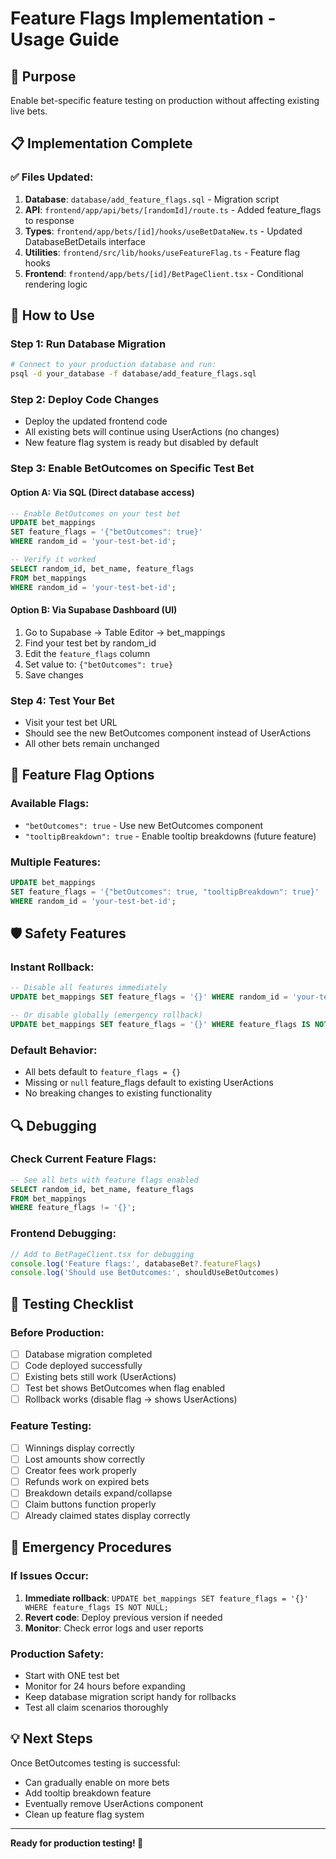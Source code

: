 # Feature Flags Implementation - Usage Guide

## 🎯 Purpose
Enable bet-specific feature testing on production without affecting existing live bets.

## 📋 Implementation Complete

### ✅ Files Updated:
1. **Database**: `database/add_feature_flags.sql` - Migration script
2. **API**: `frontend/app/api/bets/[randomId]/route.ts` - Added feature_flags to response
3. **Types**: `frontend/app/bets/[id]/hooks/useBetDataNew.ts` - Updated DatabaseBetDetails interface
4. **Utilities**: `frontend/src/lib/hooks/useFeatureFlag.ts` - Feature flag hooks
5. **Frontend**: `frontend/app/bets/[id]/BetPageClient.tsx` - Conditional rendering logic

## 🚀 How to Use

### Step 1: Run Database Migration
```bash
# Connect to your production database and run:
psql -d your_database -f database/add_feature_flags.sql
```

### Step 2: Deploy Code Changes
- Deploy the updated frontend code
- All existing bets will continue using UserActions (no changes)
- New feature flag system is ready but disabled by default

### Step 3: Enable BetOutcomes on Specific Test Bet

#### Option A: Via SQL (Direct database access)
```sql
-- Enable BetOutcomes on your test bet
UPDATE bet_mappings 
SET feature_flags = '{"betOutcomes": true}' 
WHERE random_id = 'your-test-bet-id';

-- Verify it worked
SELECT random_id, bet_name, feature_flags 
FROM bet_mappings 
WHERE random_id = 'your-test-bet-id';
```

#### Option B: Via Supabase Dashboard (UI)
1. Go to Supabase → Table Editor → bet_mappings
2. Find your test bet by random_id
3. Edit the `feature_flags` column
4. Set value to: `{"betOutcomes": true}`
5. Save changes

### Step 4: Test Your Bet
- Visit your test bet URL
- Should see the new BetOutcomes component instead of UserActions
- All other bets remain unchanged

## 🔧 Feature Flag Options

### Available Flags:
- `"betOutcomes": true` - Use new BetOutcomes component
- `"tooltipBreakdown": true` - Enable tooltip breakdowns (future feature)

### Multiple Features:
```sql
UPDATE bet_mappings 
SET feature_flags = '{"betOutcomes": true, "tooltipBreakdown": true}' 
WHERE random_id = 'your-test-bet-id';
```

## 🛡️ Safety Features

### Instant Rollback:
```sql
-- Disable all features immediately
UPDATE bet_mappings SET feature_flags = '{}' WHERE random_id = 'your-test-bet-id';

-- Or disable globally (emergency rollback)
UPDATE bet_mappings SET feature_flags = '{}' WHERE feature_flags IS NOT NULL;
```

### Default Behavior:
- All bets default to `feature_flags = {}`
- Missing or `null` feature_flags default to existing UserActions
- No breaking changes to existing functionality

## 🔍 Debugging

### Check Current Feature Flags:
```sql
-- See all bets with feature flags enabled
SELECT random_id, bet_name, feature_flags 
FROM bet_mappings 
WHERE feature_flags != '{}';
```

### Frontend Debugging:
```typescript
// Add to BetPageClient.tsx for debugging
console.log('Feature flags:', databaseBet?.featureFlags)
console.log('Should use BetOutcomes:', shouldUseBetOutcomes)
```

## 🎯 Testing Checklist

### Before Production:
- [ ] Database migration completed
- [ ] Code deployed successfully
- [ ] Existing bets still work (UserActions)
- [ ] Test bet shows BetOutcomes when flag enabled
- [ ] Rollback works (disable flag → shows UserActions)

### Feature Testing:
- [ ] Winnings display correctly
- [ ] Lost amounts show correctly  
- [ ] Creator fees work properly
- [ ] Refunds work on expired bets
- [ ] Breakdown details expand/collapse
- [ ] Claim buttons function properly
- [ ] Already claimed states display correctly

## 🚨 Emergency Procedures

### If Issues Occur:
1. **Immediate rollback**: `UPDATE bet_mappings SET feature_flags = '{}' WHERE feature_flags IS NOT NULL;`
2. **Revert code**: Deploy previous version if needed
3. **Monitor**: Check error logs and user reports

### Production Safety:
- Start with ONE test bet
- Monitor for 24 hours before expanding
- Keep database migration script handy for rollbacks
- Test all claim scenarios thoroughly

## 💡 Next Steps

Once BetOutcomes testing is successful:
- Can gradually enable on more bets
- Add tooltip breakdown feature
- Eventually remove UserActions component
- Clean up feature flag system

---

**Ready for production testing! 🚀**